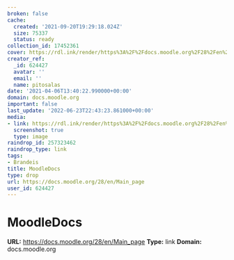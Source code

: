 ```yaml
---
broken: false
cache:
  created: '2021-09-20T19:29:18.024Z'
  size: 75337
  status: ready
collection_id: 17452361
cover: https://rdl.ink/render/https%3A%2F%2Fdocs.moodle.org%2F28%2Fen%2FMain_page
creator_ref:
  _id: 624427
  avatar: ''
  email: ''
  name: pitosalas
date: '2021-04-06T13:40:22.990000+00:00'
domain: docs.moodle.org
important: false
last_update: '2022-06-23T22:43:23.861000+00:00'
media:
- link: https://rdl.ink/render/https%3A%2F%2Fdocs.moodle.org%2F28%2Fen%2FMain_page
  screenshot: true
  type: image
raindrop_id: 257323462
raindrop_type: link
tags:
- Brandeis
title: MoodleDocs
type: drop
url: https://docs.moodle.org/28/en/Main_page
user_id: 624427
---
```


# MoodleDocs

**URL:** https://docs.moodle.org/28/en/Main_page
**Type:** link
**Domain:** docs.moodle.org
